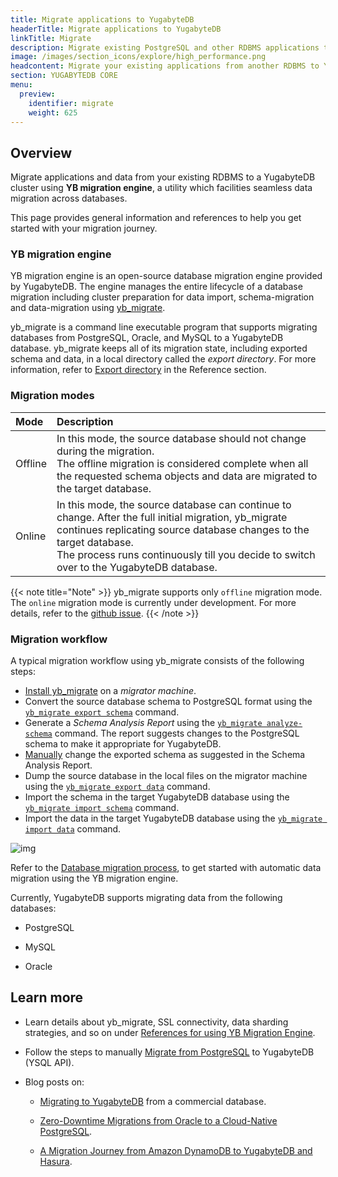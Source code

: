 ```yaml
---
title: Migrate applications to YugabyteDB
headerTitle: Migrate applications to YugabyteDB
linkTitle: Migrate
description: Migrate existing PostgreSQL and other RDBMS applications to YugabyteDB.
image: /images/section_icons/explore/high_performance.png
headcontent: Migrate your existing applications from another RDBMS to YugabyteDB.
section: YUGABYTEDB CORE
menu:
  preview:
    identifier: migrate
    weight: 625
---
```


<!-- <div class="row">
  <div class="col-12 col-md-6 col-lg-12 col-xl-6">
    <a class="section-link icon-offset" href="db-migration-engine/">
      <div class="head">
        <img class="icon" src="/images/section_icons/explore/high_performance.png" aria-hidden="true" />
        <div class="title">Database migration engine</div>
      </div>
      <div class="body">
        Use the yb_migrate database engine to migrate data and applications from other databases to YugabyteDB.
      </div>
    </a>
  </div>

  <div class="col-12 col-md-6 col-lg-12 col-xl-6">
    <a class="section-link icon-offset" href="migration-process-overview/">
      <div class="head">
        <img class="icon" src="/images/section_icons/explore/high_performance.png" aria-hidden="true" />
        <div class="title">Migration process</div>
      </div>
      <div class="body">
        An overview of the migration process to YugabyteDB.
      </div>
    </a>
  </div>

  <div class="col-12 col-md-6 col-lg-12 col-xl-6">
    <a class="section-link icon-offset" href="migrate-from-postgresql/">
      <div class="head">
        <img class="icon" src="/images/section_icons/explore/high_performance.png" aria-hidden="true" />
        <div class="title">Migrate from PostgreSQL</div>
      </div>
      <div class="body">
        Migrate your PostgreSQL data and applications to YugabyteDB.
      </div>
    </a>
  </div>
</div> -->

## Overview

Migrate applications and data from your existing RDBMS to a YugabyteDB cluster using **YB migration engine**, a utility which facilities seamless data migration across databases.

This page provides general information and references to help you get started with your migration journey.

### YB migration engine

YB migration engine is an open-source database migration engine provided by YugabyteDB. The engine manages the entire lifecycle of a database migration including cluster preparation for data import, schema-migration and data-migration using [yb_migrate](https://github.com/yugabyte/yb-db-migration).

yb_migrate is a command line executable program that supports migrating databases from PostgreSQL, Oracle, and MySQL to a YugabyteDB database. yb_migrate keeps all of its migration state, including exported schema and data, in a local directory called the *export directory*. For more information, refer to [Export directory](../reference/connectors/yb-migration-reference/#export-directory) in the Reference section.

### Migration modes

| Mode |  Description |
| :------------- | :----------- |
| Offline | In this mode, the source database should not change during the migration.<br> The offline migration is considered complete when all the requested schema objects and data are migrated to the target database. |
| Online | In this mode, the source database can continue to change. After the full initial migration, yb_migrate continues replicating source database changes to the target database. <br> The process runs continuously till you decide to switch over to the YugabyteDB database. |

{{< note title="Note" >}}
yb_migrate supports only `offline` migration mode. The `online` migration mode is currently under development. For more details, refer to the [github issue](https://github.com/yugabyte/yb-db-migration/issues/50).
{{< /note >}}

### Migration workflow

A typical migration workflow using yb_migrate consists of the following steps:

- [Install yb_migrate](db-migration-process/#1-install-yb-migrate) on a *migrator machine*.
- Convert the source database schema to PostgreSQL format using the [`yb_migrate export schema`](../migrate/db-migration-process/#export-schema) command.
- Generate a *Schema Analysis Report* using the [`yb_migrate analyze-schema`](../migrate/db-migration-process/#analyze-schema) command. The report suggests changes to the PostgreSQL schema to make it appropriate for YugabyteDB.
- [Manually](../migrate/db-migration-process/#manually-edit-the-schema) change the exported schema as suggested in the Schema Analysis Report.
- Dump the source database in the local files on the migrator machine using the [`yb_migrate export data`](../migrate/db-migration-process/#step-4-export-data) command.
- Import the schema in the target YugabyteDB database using the [`yb_migrate import schema`](../migrate/db-migration-process/#step-5-import-the-schema) command.
- Import the data in the target YugabyteDB database using the [`yb_migrate import data`](../migrate/db-migration-process/#step-6-import-data) command.

![img](/images/migrate/yb_migrate.png)

Refer to the [Database migration process](../migrate/db-migration-process/), to get started with automatic data migration using the YB migration engine.

Currently, YugabyteDB supports migrating data from the following databases:

- PostgreSQL

- MySQL

- Oracle

## Learn more

- Learn details about yb_migrate, SSL connectivity, data sharding strategies, and so on under [References for using YB Migration Engine](../reference/connectors/yb-migration-reference/).

- Follow the steps to manually [Migrate from PostgreSQL](../migrate/migrate-from-postgresql/) to YugabyteDB (YSQL API).

- Blog posts on:

  - [Migrating to YugabyteDB](https://blog.yugabyte.com/oracle-versus-yugabytedb/) from a commercial database.

  - [Zero-Downtime Migrations from Oracle to a Cloud-Native PostgreSQL](https://blog.yugabyte.com/zero-downtime-migrations-from-oracle-to-a-cloud-native-postgresql/).

  - [A Migration Journey from Amazon DynamoDB to YugabyteDB and Hasura](https://blog.yugabyte.com/distributed-sql-summit-recap-a-migration-journey-from-amazon-dynamodb-to-yugabytedb-and-hasura/).

